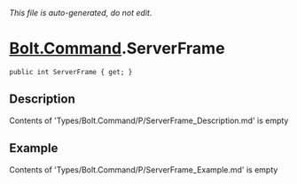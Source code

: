 *This file is auto-generated, do not edit.*

# [Bolt.Command](Types/Bolt.Command.md).ServerFrame
`public int ServerFrame { get; }`
## Description
Contents of 'Types/Bolt.Command/P/ServerFrame_Description.md' is empty
## Example
Contents of 'Types/Bolt.Command/P/ServerFrame_Example.md' is empty
